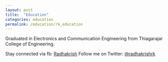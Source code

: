 ```yaml
---
layout: post
title:  "Education"
categories: education
permalink: /education/rk_education
---
```

Graduated in Electronics and Communication Engineering from Thiagarajar College of Engineering.

Stay connected via fb: [Radhakrish][rk-fb]
Follow me on Twitter: [@radhakrishrk][rk-twitter]

[rk-fb]: https://www.facebook.com/radhakrish.rk
[rk-twitter]: https://twitter.com/radhakrishrk
